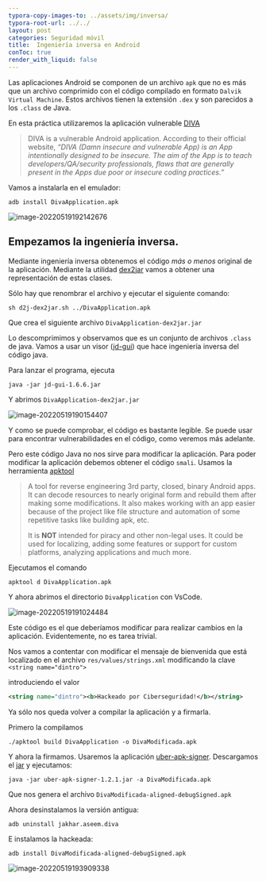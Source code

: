 ```yaml
---
typora-copy-images-to: ../assets/img/inversa/
typora-root-url: ../../
layout: post
categories: Seguridad móvil
title:  Ingeniería inversa en Android
conToc: true
render_with_liquid: false
---
```


Las aplicaciones Android se componen de un archivo `apk` que no es más que un archivo comprimido con el código compilado en formato `Dalvik Virtual Machine`. Estos archivos tienen la extensión `.dex` y son parecidos a los `.class` de Java.

En esta práctica utilizaremos la aplicación vulnerable [DIVA](http://www.payatu.com/wp-content/uploads/2016/01/diva-beta.tar.gz)

> DIVA is a vulnerable Android application. According to their official website, *“DIVA (Damn insecure and vulnerable App) is an App intentionally designed to  be insecure. The aim of the App is to teach developers/QA/security  professionals, flaws that are generally present in the Apps due poor or  insecure coding practices.”*

Vamos a instalarla en el emulador:

```
adb install DivaApplication.apk
```

![image-20220519192142676](/Ciberseguridad-PePS/assets/img/inversa/image-20220519192142676.png)

## Empezamos la ingeniería inversa.

Mediante ingeniería inversa obtenemos el código *más o menos* original de la aplicación. Mediante la utilidad [dex2jar](https://sourceforge.net/projects/dex2jar/) vamos a obtener una representación de estas clases.

Sólo hay que renombrar el archivo y ejecutar el siguiente comando:

```
sh d2j-dex2jar.sh ../DivaApplication.apk
```

Que crea el siguiente archivo `DivaApplication-dex2jar.jar`

Lo descomprimimos y observamos que es un conjunto de archivos `.class` de java. Vamos a usar un visor ([jd-gui](http://java-decompiler.github.io/)) que hace ingeniería inversa del código java. 

Para lanzar el programa, ejecuta

```
java -jar jd-gui-1.6.6.jar
```

Y abrimos `DivaApplication-dex2jar.jar`

![image-20220519190154407](/Ciberseguridad-PePS/assets/img/inversa/image-20220519190154407.png)

Y como se puede comprobar, el código es bastante legible. Se puede usar para encontrar vulnerabilidades en el código, como veremos más adelante.

Pero este código Java no nos sirve para modificar la aplicación. Para poder modificar la aplicación debemos obtener el código `smali`. Usamos la herramienta [apktool](https://ibotpeaches.github.io/Apktool/)

> A tool for reverse engineering 3rd party, closed, binary Android  apps. It can decode resources to nearly original form and rebuild them  after making some modifications. It also makes working with an app  easier because of the project like file structure and automation of some repetitive tasks like building apk, etc.
>
> It is **NOT** intended for piracy and other non-legal  uses. It could be used for localizing, adding some features or support  for custom platforms, analyzing applications and much more.

Ejecutamos el comando

```
apktool d DivaApplication.apk 
```

Y ahora abrimos el directorio `DivaApplication` con VsCode.

![image-20220519191024484](/Ciberseguridad-PePS/assets/img/inversa/image-20220519191024484.png)

Este código es el que deberíamos modificar para realizar cambios en la aplicación. Evidentemente, no es tarea trivial.

Nos vamos a contentar con modificar el mensaje de bienvenida que está localizado en el archivo `res/values/strings.xml` modificando la clave `<string name="dintro">`

introduciendo el valor 

```xml
<string name="dintro"><b>Hackeado por Ciberseguridad!</b></string>
```

Ya sólo nos queda volver a compilar la aplicación y a firmarla.

Primero la compilamos

```
./apktool build DivaApplication -o DivaModificada.apk
```

Y ahora la firmamos. Usaremos la aplicación [uber-apk-signer](https://github.com/patrickfav/uber-apk-signer). Descargamos el [jar](https://github.com/patrickfav/uber-apk-signer/releases/tag/v1.2.1) y ejecutamos:

```
java -jar uber-apk-signer-1.2.1.jar -a DivaModificada.apk 
```

Que nos genera el archivo `DivaModificada-aligned-debugSigned.apk`

Ahora desinstalamos la versión antigua:

```
adb uninstall jakhar.aseem.diva
```

E instalamos la hackeada:

```
adb install DivaModificada-aligned-debugSigned.apk
```

![image-20220519193909338](/Ciberseguridad-PePS/assets/img/inversa/image-20220519193909338.png)

